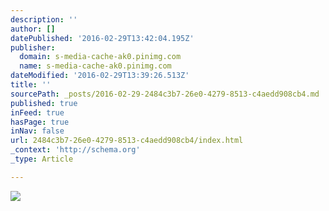 ```yaml
---
description: ''
author: []
datePublished: '2016-02-29T13:42:04.195Z'
publisher:
  domain: s-media-cache-ak0.pinimg.com
  name: s-media-cache-ak0.pinimg.com
dateModified: '2016-02-29T13:39:26.513Z'
title: ''
sourcePath: _posts/2016-02-29-2484c3b7-26e0-4279-8513-c4aedd908cb4.md
published: true
inFeed: true
hasPage: true
inNav: false
url: 2484c3b7-26e0-4279-8513-c4aedd908cb4/index.html
_context: 'http://schema.org'
_type: Article

---
```

![](https://s-media-cache-ak0.pinimg.com/736x/d4/4d/8c/d44d8c22593a87822785a475d27a89b9.jpg)